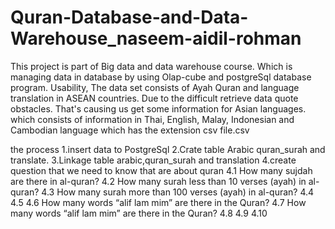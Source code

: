 # Quran-Database-and-Data-Warehouse_naseem-aidil-rohman
This project is part of Big data and data warehouse course. Which is managing data in database by using Olap-cube and postgreSql database program. 
Usability, The data set consists of Ayah Quran and language translation in ASEAN countries. Due to the difficult retrieve data quote obstacles. That's causing us get some information for Asian languages. which consists of information in Thai, English, Malay, Indonesian and Cambodian language which has the extension csv file.csv

the process
1.insert data to PostgreSql
2.Crate table Arabic quran_surah and translate.
3.Linkage table arabic,quran_surah and translation
4.create question that we need to know that are about quran
 4.1 How many  sujdah are there in al-quran?
 4.2 How many surah less than 10 verses (ayah) in al-quran?
 4.3 How many surah more than 100 verses (ayah) in al-quran?
 4.4
 4.5
 4.6 How many words “alif lam mim” are there in the Quran?
 4.7 How many words “alif lam mim” are there in the Quran?
 4.8
 4.9
 4.10
